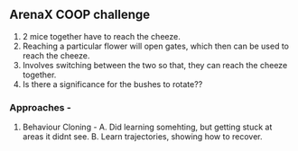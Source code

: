 ## ArenaX COOP challenge 

1. 2 mice together have to reach the cheeze. 
2. Reaching a particular flower will open gates, which then can be used to reach the cheeze. 
3. Involves switching between the two so that, they can reach the cheeze together. 
4. Is there a significance for the bushes to rotate??


### Approaches - 

1. Behaviour Cloning - 
    A. Did learning somehting, but getting stuck at areas it didnt see. 
    B. Learn trajectories, showing how to recover. 
    
